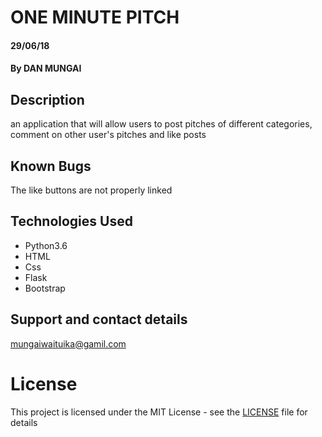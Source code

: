 # ONE MINUTE PITCH



#### 29/06/18

#### By DAN MUNGAI

## Description


an application that will allow users to post pitches of different categories, comment on other user's pitches and like posts


## Known Bugs


The like buttons are not properly linked


## Technologies Used


* Python3.6
* HTML
* Css
* Flask
* Bootstrap


## Support and contact details

mungaiwaituika@gamil.com


# License

This project is licensed under the MIT License - see the [LICENSE](LICENSE) file for details
